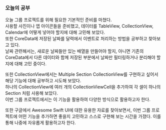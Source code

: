### 오늘의 공부

오늘 그룹 프로젝트를 위해 필요한 기본적인 준비를 마쳤다.<br>
사용할 사진이나 앱 아이콘들을 준비했고, 데이터를 TableView, CollectionView, Calendar에
어떻게 넣어야 할지에 대해 고민해 보았다.<br>
또한 CoreData에 저장된 날짜를 달력에서 이벤트로 처리하는 방법을 공부하고 찾아보고 있다.<br>
날짜 관련해서는, 새로운 날짜들만 있는 배열을 만들어야 할지, 아니면 기존의 CoreData에서 다른 데이터와 함께 저장된 부분에서 날짜만 필터링하거나 분리해야 할지에 대해 고민 중이다.<br>

또한 CollectionView에서는 Multiple Section CollectionView를 구현하고 싶어서 해당 기능에
대해 공부하고 시도해 보았다.<br>
하나의 CollectionView에 여러 개의 CollectionViewCell을 추가하여 각 셀이 하나의
Section 처럼 사용해 보았다.<br>
이번 그룹 프로젝트에서는 이 기능을 활용하여 다양한 방식으로 활용하고자 한다.<br>

또한 구글에서 Awesome Swift UI에 대한 유용한 자료를 찾아보면서, 이번 그룹 프로젝트에 어떤 기능을
추가하면 좋을지 고민하고 스스로 구현해 보는 시간을 가졌다. 이를 통해 나중에 자유롭게 활용하고자 한다.<br>
